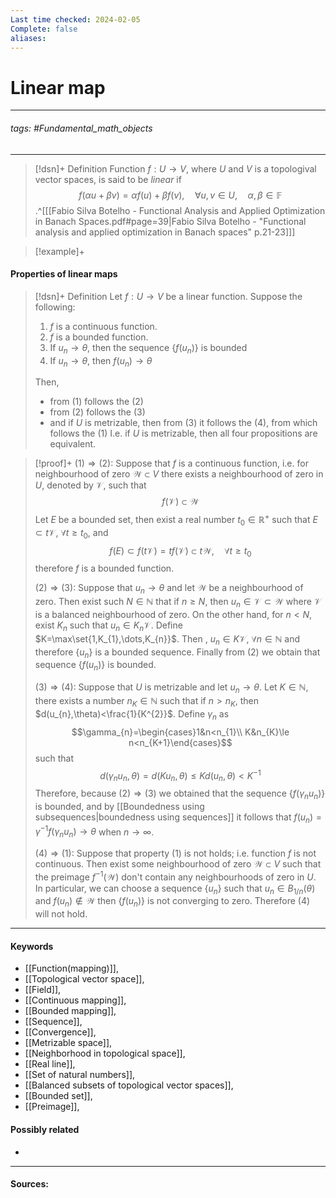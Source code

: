 ```yaml
---
Last time checked: 2024-02-05
Complete: false
aliases:
---
```

# Linear map
***
###### tags: #Fundamental_math_objects 
***
>[!dsn]+ Definition
>Function $f:U\to V$, where $U$ and $V$ is a topologival vector spaces, is said to be *linear* if $$f(\alpha u+\beta v)=\alpha f(u)+\beta f(v),\quad\forall u,v\in U,\quad\alpha,\beta\in\mathbb{F}$$
>.^[[[Fabio Silva Botelho - Functional Analysis and Applied Optimization in Banach Spaces.pdf#page=39|Fabio Silva Botelho - "Functional analysis and applied optimization in Banach spaces" p.21-23]]]

>[!example]+
>
#### Properties of linear maps
>[!dsn]+ Definition
>Let $f:U\to V$ be a linear function. Suppose the following:
>1. $f$ is a continuous function.
>2. $f$ is a bounded function.
>3. If $u_{n}\to\theta$, then the sequence $\{f(u_{n})\}$ is bounded
>4. If $u_{n}\to\theta$, then $f(u_{n})\to\theta$
>
>Then, 
>- from $(1)$ follows the $(2)$
>- from $(2)$ follows the $(3)$
>- and if $U$ is metrizable, then from $(3)$ it follows the $(4)$, from which follows the $(1)$
>I.e. if $U$ is metrizable, then all four propositions are equivalent.

>[!proof]+
>$(1)\Rightarrow(2)$:
>Suppose that $f$ is a continuous function, i.e. for neighbourhood of zero $\mathcal{W}\subset V$ there exists a neighbourhood of zero in $U$, denoted by $\mathcal{V}$, such that
>$$f(\mathcal{V})\subset\mathcal{W}$$
>Let $E$ be a bounded set, then exist a real number $t_{0}\in\mathbb{R}^{+}$ such that $E\subset t\mathcal{V}$, $\forall t\ge t_{0}$,  and 
>$$f(E)\subset f(t\mathcal{V})=tf(\mathcal{V})\subset t\mathcal{W},\quad\forall t\ge t_{0}$$
>therefore $f$ is a bounded function.
>
>$(2)\Rightarrow(3)$:
>Suppose that $u_{n}\to\theta$ and let $\mathcal{W}$ be a neighbourhood of zero. Then exist such $N\in\mathbb{N}$ that if $n\ge N$, then $u_{n}\in\mathcal{V}\subset\mathcal{W}$ where $\mathcal{V}$ is a balanced neighbourhood of zero. On the other hand, for $n<N$, exist $K_{n}$ such that $u_{n}\in K_{n}\mathcal{V}$. Define $K=\max\set{1,K_{1},\dots,K_{n}}$. Then , $u_{n}\in K\mathcal{V}$, $\forall n\in\mathbb{N}$ and therefore $\{u_{n}\}$ is a  bounded sequence. Finally from $(2)$ we obtain that sequence $\{f(u_{n})\}$ is bounded.
>
>$(3)\Rightarrow(4)$:
>Suppose that $U$ is metrizable and let $u_{n}\to\theta$. Let $K\in\mathbb{N}$, there exists a number $n_{K}\in\mathbb{N}$ such that if $n>n_{K}$, then $d(u_{n},\theta)<\frac{1}{K^{2}}$. Define $\gamma_{n}$ as $$\gamma_{n}=\begin{cases}1&n<n_{1}\\ K&n_{K}\le n<n_{K+1}\end{cases}$$ such that 
>$$d(\gamma_{n}u_{n},\theta)=d(Ku_{n},\theta)\le Kd(u_{n},\theta)<K^{-1}$$ 
>Therefore, because $(2)\Rightarrow(3)$ we obtained that the sequence $\{f(\gamma_{n}u_{n})\}$ is bounded, and by [[Boundedness using subsequences|boundedness using sequences]] it follows that $f(u_{n})=\gamma^{-1}f(\gamma_{n}u_{n})\to\theta$ when $n\to\infty$.
>
>$(4)\Rightarrow(1)$:
>Suppose that property $(1)$ is not holds; i.e. function $f$ is not continuous. Then exist some neighbourhood of zero $\mathcal{W}\subset V$ such that the preimage $f^{-1}(\mathcal{W})$ don't contain any neighbourhoods of zero in $U$. In particular, we can choose a sequence $\{u_{n}\}$ such that $u_{n}\in B_{1/n}(\theta)$ and $f(u_{n})\notin\mathcal{W}$ then $\{f(u_{n})\}$ is not converging to zero. Therefore $(4)$ will not hold.
***
#### Keywords
- [[Function(mapping)]],
- [[Topological vector space]],
- [[Field]],
- [[Continuous mapping]],
- [[Bounded mapping]],
- [[Sequence]],
- [[Convergence]],
- [[Metrizable space]],
- [[Neighborhood in topological space]],
- [[Real line]],
- [[Set of natural numbers]],
- [[Balanced subsets of topological vector spaces]],
- [[Bounded set]],
- [[Preimage]],
#### Possibly related
- 
***
#### Sources: